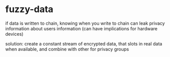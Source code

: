 # fuzzy-data
if data is written to chain, knowing when you write to chain can leak privacy information about users information (can have implications for hardware devices)

solution: create a constant stream of encrypted data, that slots in real data when available, and combine with other for privacy groups